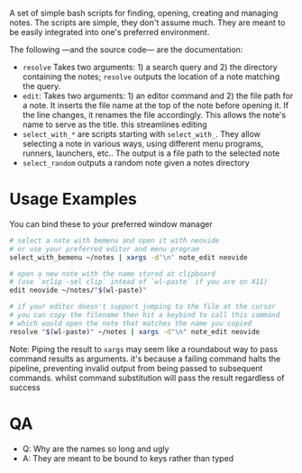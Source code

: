 A set of simple bash scripts for finding, opening, creating and managing notes. The scripts are simple, they don't assume much. They are meant to be easily integrated into one's preferred environment.

The following —and the source code— are the documentation:
- `resolve` Takes two arguments: 1) a search query and 2) the directory containing the notes; `resolve` outputs the location of a note matching the query.
- `edit`: Takes two arguments: 1) an editor command and 2) the file path for a note. It inserts the file name at the top of the note before opening it. If the line changes, it renames the file accordingly. This allows the note's name to serve as the title. this streamlines editing
- `select_with_*` are scripts starting with `select_with_`. They allow selecting a note in various ways, using different menu programs, runners, launchers, etc.. The output is a file path to the selected note
- `select_random` outputs a random note given a notes directory

# Usage Examples

You can bind these to your preferred window manager

```sh
# select a note with bemenu and open it with neovide
# or use your preferred editor and menu program
select_with_bemenu ~/notes | xargs -d'\n' note_edit neovide

# open a new note with the name stored at clipboard
# (use `xclip -sel clip` intead of `wl-paste` if you are on X11)
edit neovide ~/notes/"$(wl-paste)"

# if your editor doesn't support jumping to the file at the cursor
# you can copy the filename then hit a keybind to call this command
# which would open the note that matches the name you copied
resolve "$(wl-paste)" ~/notes | xargs -d"\n" note_edit neovide
```

Note: Piping the result to `xargs` may seem like a roundabout way to pass command results as arguments. it's because a failing command halts the pipeline, preventing invalid output from being passed to subsequent commands. whilst command substitution will pass the result regardless of success

# QA

- Q: Why are the names so long and ugly
- A: They are meant to be bound to keys rather than typed
